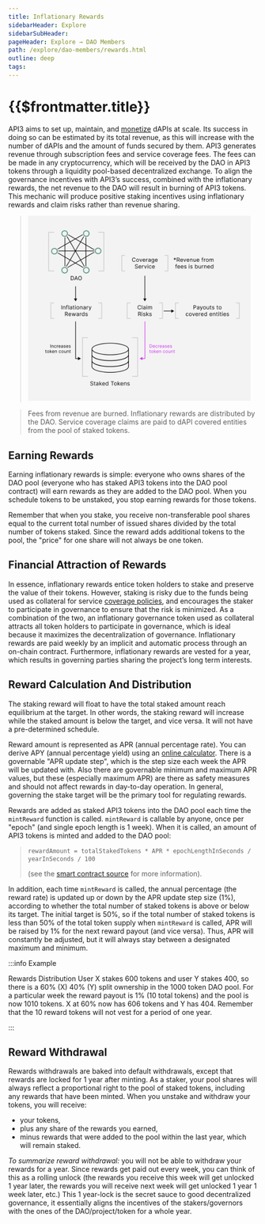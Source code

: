 ```yaml
---
title: Inflationary Rewards
sidebarHeader: Explore
sidebarSubHeader:
pageHeader: Explore → DAO Members
path: /explore/dao-members/rewards.html
outline: deep
tags:
---
```


<PageHeader/>

<SearchHighlight/>

<FlexStartTag/>

# {{$frontmatter.title}}

API3 aims to set up, maintain, and
[monetize](/explore/dao-members/dao-pool.md#monetization) dAPIs at scale. Its
success in doing so can be estimated by its total revenue, as this will increase
with the number of dAPIs and the amount of funds secured by them. API3 generates
revenue through subscription fees and service coverage fees. The fees can be
made in any cryptocurrency, which will be received by the DAO in API3 tokens
through a liquidity pool-based decentralized exchange. To align the governance
incentives with API3’s success, combined with the inflationary rewards, the net
revenue to the DAO will result in burning of API3 tokens. This mechanic will
produce positive staking incentives using inflationary rewards and claim risks
rather than revenue sharing.

> <img src="../assets/images/08-Inflationary_Rewards.png" width="450"/>

> <p>Fees from revenue are burned. Inflationary rewards are distributed by the DAO. Service coverage claims are paid to dAPI covered entities from the pool of staked tokens.</p>

## Earning Rewards

Earning inflationary rewards is simple: everyone who owns shares of the DAO pool
(everyone who has staked API3 tokens into the DAO pool contract) will earn
rewards as they are added to the DAO pool. When you schedule tokens to be
unstaked, you stop earning rewards for those tokens.

Remember that when you stake, you receive non-transferable pool shares equal to
the current total number of issued shares divided by the total number of tokens
staked. Since the reward adds additional tokens to the pool, the "price" for one
share will not always be one token.

## Financial Attraction of Rewards

In essence, inflationary rewards entice token holders to stake and preserve the
value of their tokens. However, staking is risky due to the funds being used as
collateral for service [coverage policies](/explore/dapis/using-dapis.md), and
encourages the staker to participate in governance to ensure that the risk is
minimized. As a combination of the two, an inflationary governance token used as
collateral attracts all token holders to participate in governance, which is
ideal because it maximizes the decentralization of governance. Inflationary
rewards are paid weekly by an implicit and automatic process through an on-chain
contract. Furthermore, inflationary rewards are vested for a year, which results
in governing parties sharing the project’s long term interests.

<!--
> ![dao-pool-staking-2](../assets/images/token-weekly-emission.png)

As a result the change in the total supply of API3 tokens is illustrated below.

> ![dao-pool-staking-2](../assets/images/token-total-supply.png)
> -->

## Reward Calculation And Distribution

The staking reward will float to have the total staked amount reach equilibrium
at the target. In other words, the staking reward will increase while the staked
amount is below the target, and vice versa. It will not have a pre-determined
schedule.

Reward amount is represented as APR (annual percentage rate). You can derive APY
(annual percentage yield) using an
[online calculator<ExternalLinkImage/>](https://www.aprtoapy.com/). There is a
governable "APR update step", which is the step size each week the APR will be
updated with. Also there are governable minimum and maximum APR values, but
these (especially maximum APR) are there as safety measures and should not
affect rewards in day-to-day operation. In general, governing the stake target
will be the primary tool for regulating rewards.

Rewards are added as staked API3 tokens into the DAO pool each time the
`mintReward` function is called. `mintReward` is callable by anyone, once per
"epoch" (and single epoch length is 1 week). When it is called, an amount of
API3 tokens is minted and added to the DAO pool:

> ```
> rewardAmount = totalStakedTokens * APR * epochLengthInSeconds / yearInSeconds / 100
> ```
>
> (see the
> [smart contract source<ExternalLinkImage/>](https://github.com/api3dao/api3-dao/blob/main/packages/pool/contracts/RewardUtils.sol#L24)
> for more information).

In addition, each time `mintReward` is called, the annual percentage (the reward
rate) is updated up or down by the APR update step size (1%), according to
whether the total number of staked tokens is above or below its target. The
initial target is 50%, so if the total number of staked tokens is less than 50%
of the total token supply when `mintReward` is called, APR will be raised by 1%
for the next reward payout (and vice versa). Thus, APR will constantly be
adjusted, but it will always stay between a designated maximum and minimum.

:::info Example

Rewards Distribution User X stakes 600 tokens and user Y stakes 400, so there is
a 60% (X) 40% (Y) split ownership in the 1000 token DAO pool. For a particular
week the reward payout is 1% (10 total tokens) and the pool is now 1010 tokens.
X at 60% now has 606 tokens and Y has 404. Remember that the 10 reward tokens
will not vest for a period of one year.

:::

## Reward Withdrawal

Rewards withdrawals are baked into default withdrawals, except that rewards are
locked for 1 year after minting. As a staker, your pool shares will always
reflect a proportional right to the pool of staked tokens, including any rewards
that have been minted. When you unstake and withdraw your tokens, you will
receive:

- your tokens,
- plus any share of the rewards you earned,
- minus rewards that were added to the pool within the last year, which will
  remain staked.

_To summarize reward withdrawal:_ you will not be able to withdraw your rewards
for a year. Since rewards get paid out every week, you can think of this as a
rolling unlock (the rewards you receive this week will get unlocked 1 year
later, the rewards you will receive next week will get unlocked 1 year 1 week
later, etc.) This 1 year-lock is the secret sauce to good decentralized
governance, it essentially aligns the incentives of the stakers/governors with
the ones of the DAO/project/token for a whole year.

<FlexEndTag/>
